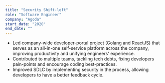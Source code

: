 ```yaml
---
title: "Security Shift-left"
role: "Software Engineer"
company: "Agoda"
start_date: "2020"
end_date: ""
---
```


- Led company-wide developer-portal project (Golang and ReactJS) that serves as an all-in-one self-service platform across the company, improving productivity and unifying engineers' experience.
- Contributed to multiple teams, tackling tech debts, fixing developers pain-points and encourage coding best-practices.
- Improved SDLC by implementing security in the process, allowing developers to have a better feedback cycle.
